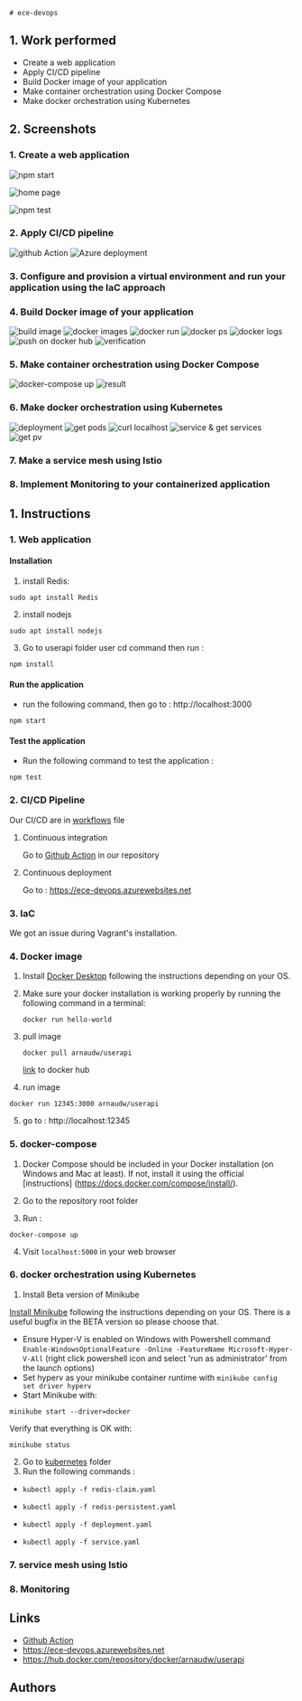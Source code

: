 
    # ece-devops
## 1. Work performed

- Create a web application
- Apply CI/CD pipeline
- Build Docker image of your application
- Make container orchestration using Docker Compose
- Make docker orchestration using Kubernetes

## 2. Screenshots

### 1. Create a web application
![npm start](images/web%20application/1.%20npm%20start.png)

![home page](images/web%20application/2.%20home%20page.png)

![npm test](images/web%20application/3.%20npm%20test.png)

### 2. Apply CI/CD pipeline
![github Action](images/CI-CD/1.%20github%20action%20.png)
![Azure deployment](images/CI-CD/2.%20azure%20deployment.png)

### 3. Configure and provision a virtual environment and run your application using the IaC approach

### 4. Build Docker image of your application
![build image](images/Docker/1.%20build%20image.png)
![docker images](images/Docker/2.%20docker%20imaes.png)
![docker run](images/Docker/3.%20docker%20run.png)
![docker ps](images/Docker/4.%20docker%20ps.png)
![docker logs](images/Docker/5.%20docker%20logs.png)
![push on docker hub](images/Docker/6.%20push%20on%20docker%20hub.png)
![verification](images/Docker/7.%20verification%20in%20my%20repository.png)

### 5. Make container orchestration using Docker Compose

![docker-compose up](images/Docker/8.%20docker-compose%20up.png)
![result](images/Docker/9.%20result.png)

### 6. Make docker orchestration using Kubernetes

![deployment](images/Kubernetes/1.%20deployment.png)
![get pods](images/Kubernetes/2.%20get%20pods.png)
![curl localhost](images/Kubernetes/2.2%20curl%20localhost.png)
![service & get services](images/Kubernetes/3.%20service%20et%20get%20services.png)
![get pv](images/Kubernetes/4.%20get%20pv.png)

### 7. Make a service mesh using Istio

### 8. Implement Monitoring to your containerized application

## 1. Instructions
### 1. Web application
#### Installation

1. install Redis:
```
sudo apt install Redis
```

2. install nodejs
```
sudo apt install nodejs
```

3. Go to userapi folder user cd command then run :
```
npm install
```

#### Run the application
- run the following command, then go to : http://localhost:3000
```
npm start
```

#### Test the application
- Run the following command to test the application :
```
npm test
```
  

### 2. CI/CD Pipeline
Our CI/CD are in [workflows](.workflows) file
1. Continuous integration

    Go to [Github Action](https://github.com/XxProduGitxX/ece-devops-WANG-WALCZAK/actions) in our repository

2. Continuous deployment

    Go to : https://ece-devops.azurewebsites.net

### 3. IaC

We got an issue during Vagrant's installation.

### 4. Docker image

1. Install [Docker Desktop](https://www.docker.com/get-started) following the instructions depending on your OS.
2. Make sure your docker installation is working properly by running the following command in a terminal:
   ```
   docker run hello-world
   ```
3. pull image
   ```
   docker pull arnaudw/userapi
   ```
   [link](https://hub.docker.com/repository/docker/arnaudw/userapi) to docker hub

4. run image
  ```
  docker run 12345:3000 arnaudw/userapi
  ```
  
5. go to : http://localhost:12345

### 5. docker-compose
1. Docker Compose should be included in your Docker installation (on Windows and Mac at least). If not, install it using the official [instructions]          (https://docs.docker.com/compose/install/).

2. Go to the repository root folder

3. Run :
  ```
  docker-compose up
  ```
  
4. Visit `localhost:5000` in your web browser


### 6. docker orchestration using Kubernetes
1. Install Beta version of Minikube

[Install Minikube](https://minikube.sigs.k8s.io/docs/start/) following the instructions depending on your OS. There is a useful bugfix in the BETA version so please choose that.

- Ensure Hyper-V is enabled on Windows with Powershell command `Enable-WindowsOptionalFeature -Online -FeatureName Microsoft-Hyper-V-All` (right click powershell icon and select 'run as administrator' from the launch options)
- Set hyperv as your minikube container runtime with `minikube config set driver hyperv`
- Start Minikube with:
```
minikube start --driver=docker
```

Verify that everything is OK with:
```
minikube status
```

2. Go to [kubernetes](kubernetes) folder
3. Run the following commands :
  - ```
    kubectl apply -f redis-claim.yaml
    ```
  - ```
    kubectl apply -f redis-persistent.yaml
    ```
  - ```
    kubectl apply -f deployment.yaml
    ```
  - ```
    kubectl apply -f service.yaml
    ```
    
### 7. service mesh using Istio

### 8. Monitoring

## Links 

- [Github Action](https://github.com/XxProduGitxX/ece-devops-WANG-WALCZAK/actions)  
- https://ece-devops.azurewebsites.net  
- https://hub.docker.com/repository/docker/arnaudw/userapi  
## Authors

